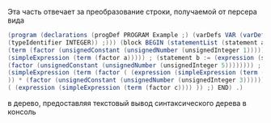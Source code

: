 Эта часть отвечает за преобразование строки, получаемой от персера вида
```Java
(program (declarations (progDef PROGRAM Example ;) (varDefs VAR (varDefList (varDef (idList a , b , c) :
(typeIdentifier INTEGER)) ;))) (block BEGIN (statementList (statement a := (expression (simpleExpression
(term (factor (unsignedConstant (unsignedNumber (unsignedInteger 1)))))))) ; (statement b := (expression
(simpleExpression (term (factor a))))) ; (statement b := (expression (simpleExpression (term (factor a) *
(factor (unsignedConstant (unsignedNumber (unsignedInteger 5)))))))) ; (statement c := (expression
(simpleExpression (term (factor ( (expression (simpleExpression (term (factor a)) + (term (factor b))))
)) * (factor (unsignedConstant (unsignedNumber (unsignedInteger 3)))))))) ; (statement (output WRITE)
( (expression (simpleExpression (term (factor c)))) )) ;) END) .)
```
в дерево, предоставляя текстовый вывод синтаксического дерева в консоль
